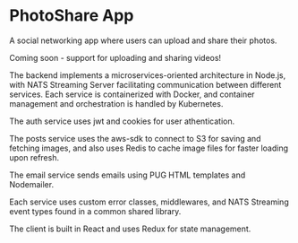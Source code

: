 # PhotoShare App

A social networking app where users can upload and share their photos.

Coming soon - support for uploading and sharing videos!

The backend implements a microservices-oriented architecture in Node.js, with NATS Streaming Server facilitating communication between different services. Each service is containerized with Docker, and container management and orchestration is handled by Kubernetes.

The auth service uses jwt and cookies for user athentication.

The posts service uses the aws-sdk to connect to S3 for saving and fetching images, and also uses Redis to cache image files for faster loading upon refresh.

The email service sends emails using PUG HTML templates and Nodemailer.

Each service uses custom error classes, middlewares, and NATS Streaming event types found in a common shared library.

The client is built in React and uses Redux for state management.
